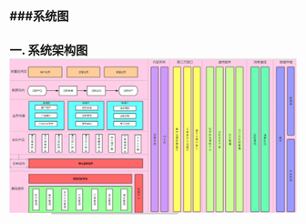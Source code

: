###系统图
---
一. 系统架构图
![image](https://github.com/credit-loan-dev/credit-loan/blob/master/design/image/%E7%B3%BB%E7%BB%9F%E6%9E%B6%E6%9E%84%E5%9B%BE.png)
---     